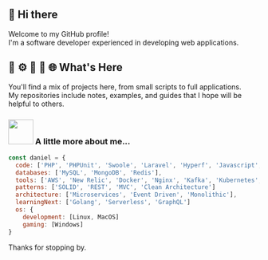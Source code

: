 ## 👋 Hi there 

Welcome to my GitHub profile!  
I'm a software developer experienced in developing web applications.

## 🐘 ⚙️ 🚀 🐳 🌐 What's Here

You'll find a mix of projects here, from small scripts to full applications.  
My repositories include notes, examples, and guides that I hope will be helpful to others.

### <img src="https://media.giphy.com/media/VgCDAzcKvsR6OM0uWg/giphy.gif" width="50"> A little more about me...  

```javascript
const daniel = {
  code: ['PHP', 'PHPUnit', 'Swoole', 'Laravel', 'Hyperf', 'Javascript', 'Node.js', 'Express.js'],
  databases: ['MySQL', 'MongoDB', 'Redis'],
  tools: ['AWS', 'New Relic', 'Docker', 'Nginx', 'Kafka', 'Kubernetes', 'Terraform', 'Swagger'],
  patterns: ['SOLID', 'REST', 'MVC', 'Clean Architecture']
  architecture: ['Microservices', 'Event Driven', 'Monolithic'],
  learningNext: ['Golang', 'Serverless', 'GraphQL']
  os: {
    development: [Linux, MacOS]
    gaming: [Windows]
}
```

Thanks for stopping by.
